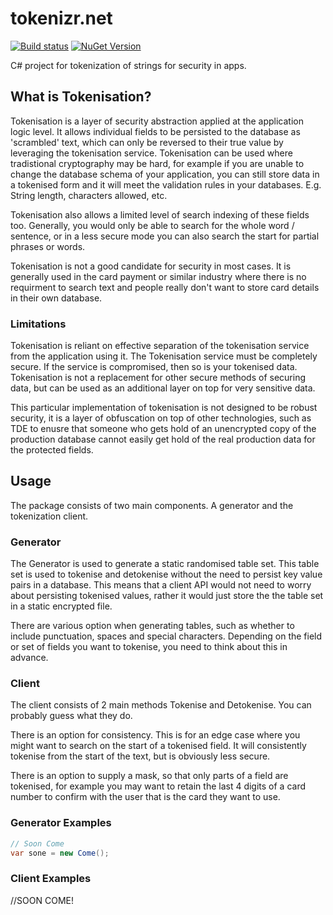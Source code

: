 # tokenizr.net

[![Build status](https://dev.azure.com/jaredfholgate/tokenizr.net/_apis/build/status/tokenizr.net)](https://dev.azure.com/jaredfholgate/tokenizr.net/_build/latest?definitionId=-1) [![NuGet Version](https://img.shields.io/nuget/vpre/tokenizr.net.svg?style=flat)](https://www.nuget.org/packages/tokenizr.net/)

C# project for tokenization of strings for security in apps.

## What is Tokenisation?

Tokenisation is a layer of security abstraction applied at the application logic level. It allows individual fields to be persisted to the database as 'scrambled' text, which can only be reversed to their true value by leveraging the tokenisation service. Tokenisation can be used where tradistional cryptography may be hard, for example if you are unable to change the database schema of your application, you can still store data in a tokenised form and it will meet the validation rules in your databases. E.g. String length, characters allowed, etc.

Tokenisation also allows a limited level of search indexing of these fields too. Generally, you would only be able to search for the whole word / sentence, or in a less secure mode you can also search the start for partial phrases or words.

Tokenisation is not a good candidate for security in most cases. It is generally used in the card payment or similar industry where there is no requirment to search text and people really don't want to store card details in their own database.

### Limitations

Tokenisation is reliant on effective separation of the tokenisation service from the application using it. The Tokenisation service must be completely secure. If the service is compromised, then so is your tokenised data. Tokenisation is not a replacement for other secure methods of securing data, but can be used as an additional layer on top for very sensitive data. 

This particular implementation of tokenisation is not designed to be robust security, it is a layer of obfuscation on top of other technologies, such as TDE to enusre that someone who gets hold of an unencrypted copy of the production database cannot easily get hold of the real production data for the protected fields.

## Usage
The package consists of two main components. A generator and the tokenization client.

### Generator
The Generator is used to generate a static randomised table set. This table set is used to tokenise and detokenise without the need to persist key value pairs in a database. This means that a client API would not need to worry about persisting tokenised values, rather it would just store the the table set in a static encrypted file. 

There are various option when generating tables, such as whether to include punctuation, spaces and special characters. Depending on the field or set of fields you want to tokenise, you need to think about this in advance.

### Client

The client consists of 2 main methods Tokenise and Detokenise. You can probably guess what they do.

There is an option for consistency. This is for an edge case where you might want to search on the start of a tokenised field. It will consistently tokenise from the start of the text, but is obviously less secure.

There is an option to supply a mask, so that only parts of a field are tokenised, for example you may want to retain the last 4 digits of a card number to confirm with the user that is the card they want to use.

### Generator Examples

```csharp
// Soon Come
var sone = new Come();
```

### Client Examples

//SOON COME!

